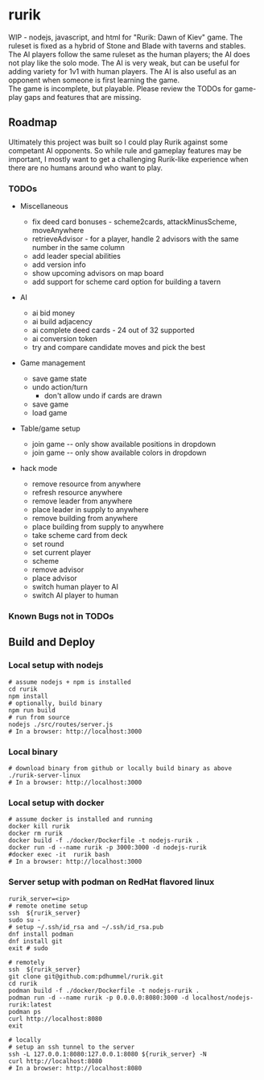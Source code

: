 # rurik
WIP - nodejs, javascript, 
and html for "Rurik: Dawn of Kiev" game.
The ruleset is fixed as a hybrid of Stone and Blade with taverns and stables.  
The AI players follow the same ruleset as the human players; the AI does not play like the solo mode. 
The AI is very weak, but can be useful for adding variety for 1v1 with human players.
The AI is also useful as an opponent when someone is first learning the game.  
The game is incomplete, but playable. Please review the TODOs for game-play gaps and features that are missing. 

## Roadmap
Ultimately this project was built so I could play Rurik against some competant AI opponents. So while rule and gameplay features may be important, I mostly want to get a challenging Rurik-like experience when there are no humans around who want to play.

### TODOs

* Miscellaneous
  * fix deed card bonuses - scheme2cards, attackMinusScheme, moveAnywhere
  * retrieveAdvisor - for a player, handle 2 advisors with the same number in the same column
  * add leader special abilities
  * add version info
  * show upcoming advisors on map board
  * add support for scheme card option for building a tavern

* AI
  * ai bid money
  * ai build adjacency
  * ai complete deed cards - 24 out of 32 supported
  * ai conversion token
  * try and compare candidate moves and pick the best

* Game management
  * save game state
  * undo action/turn
    * don't allow undo if cards are drawn
  * save game
  * load game

* Table/game setup
  * join game -- only show available positions in dropdown
  * join game -- only show available colors in dropdown  

* hack mode
  * remove resource from anywhere
  * refresh resource anywhere
  * remove leader from anywhere
  * place leader in supply to anywhere
  * remove building from anywhere
  * place building from supply to anywhere
  * take scheme card from deck
  * set round
  * set current player
  * scheme
  * remove advisor
  * place advisor
  * switch human player to AI
  * switch AI player to human

### Known Bugs not in TODOs


## Build and Deploy
### Local setup with nodejs
```
# assume nodejs + npm is installed
cd rurik
npm install
# optionally, build binary
npm run build
# run from source
nodejs ./src/routes/server.js
# In a browser: http://localhost:3000
```

### Local binary
```
# download binary from github or locally build binary as above
./rurik-server-linux
# In a browser: http://localhost:3000
```

### Local setup with docker
```
# assume docker is installed and running
docker kill rurik
docker rm rurik
docker build -f ./docker/Dockerfile -t nodejs-rurik .
docker run -d --name rurik -p 3000:3000 -d nodejs-rurik
#docker exec -it  rurik bash
# In a browser: http://localhost:3000
```


### Server setup with podman on RedHat flavored linux
```
rurik_server=<ip>
# remote onetime setup
ssh  ${rurik_server}
sudo su -
# setup ~/.ssh/id_rsa and ~/.ssh/id_rsa.pub
dnf install podman
dnf install git
exit # sudo

# remotely
ssh  ${rurik_server}
git clone git@github.com:pdhummel/rurik.git
cd rurik
podman build -f ./docker/Dockerfile -t nodejs-rurik .
podman run -d --name rurik -p 0.0.0.0:8080:3000 -d localhost/nodejs-rurik:latest
podman ps
curl http://localhost:8080
exit

# locally
# setup an ssh tunnel to the server
ssh -L 127.0.0.1:8080:127.0.0.1:8080 ${rurik_server} -N
curl http://localhost:8080
# In a browser: http://localhost:8080
```

